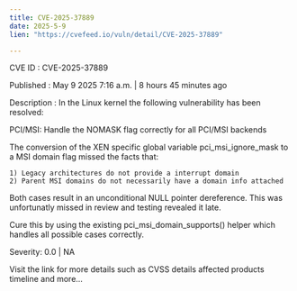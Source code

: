 ```yaml
---
title: CVE-2025-37889
date: 2025-5-9
lien: "https://cvefeed.io/vuln/detail/CVE-2025-37889"

---
```


CVE ID : CVE-2025-37889

Published :  May 9
2025
7:16 a.m. | 8 hours
45 minutes ago

Description : In the Linux kernel
the following vulnerability has been resolved:

PCI/MSI: Handle the NOMASK flag correctly for all PCI/MSI backends

The conversion of the XEN specific global variable pci_msi_ignore_mask to a
MSI domain flag
missed the facts that:

    1) Legacy architectures do not provide a interrupt domain
    2) Parent MSI domains do not necessarily have a domain info attached
   
Both cases result in an unconditional NULL pointer dereference. This was
unfortunatly missed in review and testing revealed it late.

Cure this by using the existing pci_msi_domain_supports() helper
which
handles all possible cases correctly.

Severity: 0.0 | NA

Visit the link for more details
such as CVSS details
affected products
timeline
and more...
